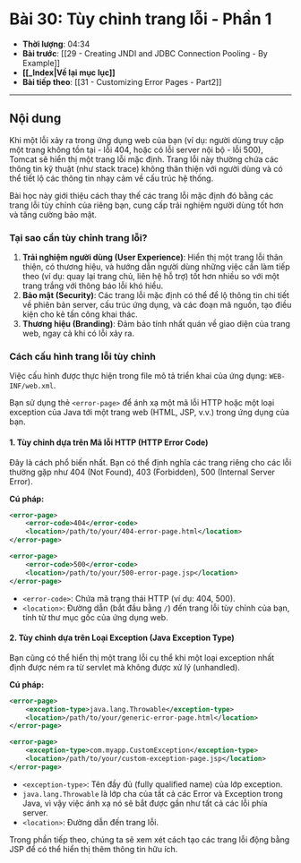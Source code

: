 # Bài 30: Tùy chỉnh trang lỗi - Phần 1

- **Thời lượng**: 04:34
- **Bài trước**: [[29 - Creating JNDI and JDBC Connection Pooling - By Example]]
- **[[_Index|Về lại mục lục]]**
- **Bài tiếp theo**: [[31 - Customizing Error Pages - Part2]]

---

## Nội dung

Khi một lỗi xảy ra trong ứng dụng web của bạn (ví dụ: người dùng truy cập một trang không tồn tại - lỗi 404, hoặc có lỗi server nội bộ - lỗi 500), Tomcat sẽ hiển thị một trang lỗi mặc định. Trang lỗi này thường chứa các thông tin kỹ thuật (như stack trace) không thân thiện với người dùng và có thể tiết lộ các thông tin nhạy cảm về cấu trúc hệ thống.

Bài học này giới thiệu cách thay thế các trang lỗi mặc định đó bằng các trang lỗi tùy chỉnh của riêng bạn, cung cấp trải nghiệm người dùng tốt hơn và tăng cường bảo mật.

### Tại sao cần tùy chỉnh trang lỗi?

1.  **Trải nghiệm người dùng (User Experience)**: Hiển thị một trang lỗi thân thiện, có thương hiệu, và hướng dẫn người dùng những việc cần làm tiếp theo (ví dụ: quay lại trang chủ, liên hệ hỗ trợ) tốt hơn nhiều so với một trang trắng với thông báo lỗi khó hiểu.
2.  **Bảo mật (Security)**: Các trang lỗi mặc định có thể để lộ thông tin chi tiết về phiên bản server, cấu trúc ứng dụng, và các đoạn mã nguồn, tạo điều kiện cho kẻ tấn công khai thác.
3.  **Thương hiệu (Branding)**: Đảm bảo tính nhất quán về giao diện của trang web, ngay cả khi có lỗi xảy ra.

### Cách cấu hình trang lỗi tùy chỉnh

Việc cấu hình được thực hiện trong file mô tả triển khai của ứng dụng: `WEB-INF/web.xml`.

Bạn sử dụng thẻ `<error-page>` để ánh xạ một mã lỗi HTTP hoặc một loại exception của Java tới một trang web (HTML, JSP, v.v.) trong ứng dụng của bạn.

#### 1. Tùy chỉnh dựa trên Mã lỗi HTTP (HTTP Error Code)

Đây là cách phổ biến nhất. Bạn có thể định nghĩa các trang riêng cho các lỗi thường gặp như 404 (Not Found), 403 (Forbidden), 500 (Internal Server Error).

**Cú pháp:**

```xml
<error-page>
    <error-code>404</error-code>
    <location>/path/to/your/404-error-page.html</location>
</error-page>

<error-page>
    <error-code>500</error-code>
    <location>/path/to/your/500-error-page.jsp</location>
</error-page>
```

-   `<error-code>`: Chứa mã trạng thái HTTP (ví dụ: 404, 500).
-   `<location>`: Đường dẫn (bắt đầu bằng `/`) đến trang lỗi tùy chỉnh của bạn, tính từ thư mục gốc của ứng dụng web.

#### 2. Tùy chỉnh dựa trên Loại Exception (Java Exception Type)

Bạn cũng có thể hiển thị một trang lỗi cụ thể khi một loại exception nhất định được ném ra từ servlet mà không được xử lý (unhandled).

**Cú pháp:**

```xml
<error-page>
    <exception-type>java.lang.Throwable</exception-type>
    <location>/path/to/your/generic-error-page.html</location>
</error-page>

<error-page>
    <exception-type>com.myapp.CustomException</exception-type>
    <location>/path/to/your/custom-exception-page.jsp</location>
</error-page>
```

-   `<exception-type>`: Tên đầy đủ (fully qualified name) của lớp exception.
-   `java.lang.Throwable` là lớp cha của tất cả các Error và Exception trong Java, vì vậy việc ánh xạ nó sẽ bắt được gần như tất cả các lỗi phía server.
-   `<location>`: Đường dẫn đến trang lỗi.

Trong phần tiếp theo, chúng ta sẽ xem xét cách tạo các trang lỗi động bằng JSP để có thể hiển thị thêm thông tin hữu ích.
